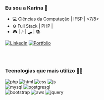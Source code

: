 ### Eu sou a Karina 🌻

- 💻 Ciências da Computação | IFSP | <7/8>
- ⚙️ Full Stack | PHP |
- 🎮 | 🎶 | 🛹 | 📚

[![LinkedIn](https://img.shields.io/badge/LinkedIn-0077B5?style=for-the-badge&logo=linkedin&logoColor=white)](https://www.linkedin.com/in/karina-gante)
[![Portfolio](https://img.shields.io/badge/website-000000?style=for-the-badge&logo=About.me&logoColor=white)]()
<br><br>

<br>

### Tecnologias que mais utilizo 👩‍💻

<div>
  <img alt="php" src="https://img.shields.io/badge/PHP-777BB4?style=for-the-badge&logo=php&logoColor=white">
  <img alt="html" src="https://img.shields.io/badge/HTML5-E34F26?style=for-the-badge&logo=html5&logoColor=white">
  <img alt="css" src="https://img.shields.io/badge/CSS3-1572B6?style=for-the-badge&logo=css3&logoColor=white">
  <img alt="js" src="https://img.shields.io/badge/JavaScript-F7DF1E?style=for-the-badge&logo=javascript&logoColor=black">
</div>
<div>
  <img alt="mysql" src="https://img.shields.io/badge/MySQL-00000F?style=for-the-badge&logo=mysql&logoColor=white">
  <img alt="postgresql" src="https://img.shields.io/badge/PostgreSQL-316192?style=for-the-badge&logo=postgresql&logoColor=white">
</div>
<div>
  <img alt="bootstrap" src="https://img.shields.io/badge/Bootstrap-563D7C?style=for-the-badge&logo=bootstrap&logoColor=white">
  <img alt="aws" src="https://img.shields.io/badge/Amazon_AWS-232F3E?style=for-the-badge&logo=amazon-aws&logoColor=white">
  <img alt="jquery" src="https://img.shields.io/badge/jQuery-0769AD?style=for-the-badge&logo=jquery&logoColor=white">
</div>
